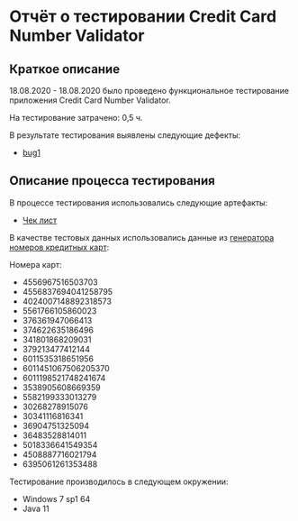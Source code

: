 # Отчёт о тестировании Credit Card Number Validator

## Краткое описание

18.08.2020 - 18.08.2020 было проведено функциональное тестирование приложения Credit Card Number Validator.

На тестирование затрачено: 0,5 ч.

В результате тестирования выявлены следующие дефекты:
* [bug1](https://github.com/Goglbum/Credit-Card-Number-Validator/issues/1#issue-681144785)

## Описание процесса тестирования

В процессе тестирования использовались следующие артефакты:
* [Чек лист](https://docs.google.com/spreadsheets/d/1K02zKgsDomg5jv621NwaLZvCXUe_2nXCV7AiIzPlZ14/edit#gid=0)

В качестве тестовых данных использовались данные из [генератора номеров кредитных карт](https://www.freeformatter.com/credit-card-number-generator-validator.html):

Номера карт:
* 4556967516503703
* 4556837694041258795
* 4024007148892318573
* 5561766105860023
* 376361947066413
* 374622635186496
* 341801868209031
* 379213477412144
* 6011535318651956
* 6011451067506205370
* 6011198521748241674
* 3538905608669359
* 5582199333013279
* 30268278915076
* 30341116816341
* 36904751325094
* 36483528814011
* 5018336641549354
* 4508887716021794
* 6395061261353488

Тестирование производилось в следующем окружении:
* Windows 7 sp1 64
* Java 11
